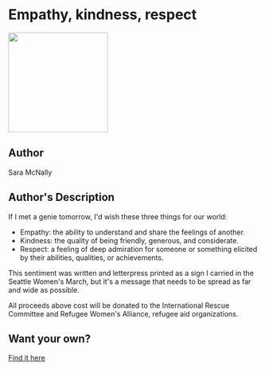 # Empathy, kindness, respect

<img src="https://d3vv6lp55qjaqc.cloudfront.net/items/200T1r0W2B1o1e091w3D/Image%202018-08-29%20at%208.31.50%20AM.png" width="200" height="200" />

## Author

Sara McNally

## Author's Description

If I met a genie tomorrow, I'd wish these three things for our world:

* Empathy: the ability to understand and share the feelings of another.
* Kindness: the quality of being friendly, generous, and considerate.
* Respect: a feeling of deep admiration for someone or something elicited by their abilities, qualities, or achievements.

This sentiment was written and letterpress printed as a sign I carried in the Seattle Women's March, but it's a message that needs to be spread as far and wide as possible.

All proceeds above cost will be donated to the International Rescue Committee and Refugee Women's Alliance, refugee aid organizations.

## Want your own?

<a href="https://cottonbureau.com/products/empathy-kindness-respect" alt="Buy Now">Find it here</a>
